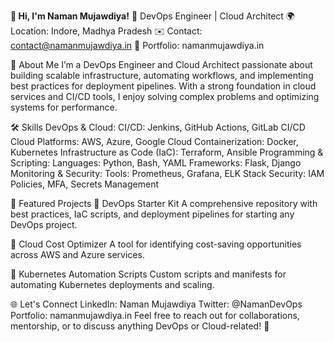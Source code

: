 **👋 Hi, I'm Naman Mujawdiya!**
🚀 DevOps Engineer | Cloud Architect
🌍 Location: Indore, Madhya Pradesh
✉️ Contact: contact@namanmujawdiya.in
🔗 Portfolio: namanmujawdiya.in

🚀 About Me
I’m a DevOps Engineer and Cloud Architect passionate about building scalable infrastructure, automating workflows, and implementing best practices for deployment pipelines. With a strong foundation in cloud services and CI/CD tools, I enjoy solving complex problems and optimizing systems for performance.

🛠 Skills
DevOps & Cloud:
CI/CD: Jenkins, GitHub Actions, GitLab CI/CD
Cloud Platforms: AWS, Azure, Google Cloud
Containerization: Docker, Kubernetes
Infrastructure as Code (IaC): Terraform, Ansible
Programming & Scripting:
Languages: Python, Bash, YAML
Frameworks: Flask, Django
Monitoring & Security:
Tools: Prometheus, Grafana, ELK Stack
Security: IAM Policies, MFA, Secrets Management

🌟 Featured Projects
🔗 DevOps Starter Kit
A comprehensive repository with best practices, IaC scripts, and deployment pipelines for starting any DevOps project.

🔗 Cloud Cost Optimizer
A tool for identifying cost-saving opportunities across AWS and Azure services.

🔗 Kubernetes Automation Scripts
Custom scripts and manifests for automating Kubernetes deployments and scaling.

🌐 Let's Connect
LinkedIn: Naman Mujawdiya
Twitter: @NamanDevOps
Portfolio: namanmujawdiya.in
Feel free to reach out for collaborations, mentorship, or to discuss anything DevOps or Cloud-related! 🚀

